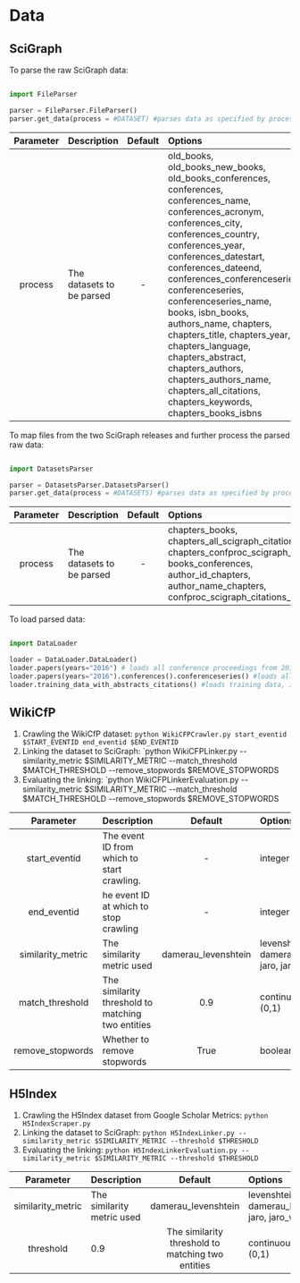 # Data

## SciGraph 

To parse the raw SciGraph data:

```python

import FileParser

parser = FileParser.FileParser()
parser.get_data(process = #DATASET) #parses data as specified by process

```
| **Parameter** | **Description** | **Default** | **Options** | 
| :-----------: | :------------- | :---------: | :--------- |
| process | The datasets to be parsed | - | old_books, old_books_new_books, old_books_conferences, conferences, conferences_name, conferences_acronym, conferences_city, conferences_country, conferences_year, conferences_datestart, conferences_dateend, conferences_conferenceseries, conferenceseries, conferenceseries_name, books, isbn_books, authors_name, chapters, chapters_title, chapters_year, chapters_language, chapters_abstract, chapters_authors, chapters_authors_name, chapters_all_citations, chapters_keywords, chapters_books_isbns |

To map files from the two SciGraph releases and further process the parsed raw data:

```python

import DatasetsParser

parser = DatasetsParser.DatasetsParser()
parser.get_data(process = #DATASETS) #parses data as specified by process

```

| **Parameter** | **Description** | **Default** | **Options** | 
| :-----------: | :------------- | :---------: | :--------- |
| process | The datasets to be parsed | - | chapters_books, chapters_all_scigraph_citations, chapters_confproc_scigraph_citations, books_conferences, author_id_chapters,  author_name_chapters, confproc_scigraph_citations_chapters|



To load parsed data:

```python

import DataLoader

loader = DataLoader.DataLoader()
loader.papers(years="2016") # loads all conference proceedings from 2016
loader.papers(years="2016").conferences().conferenceseries() #loads all conference proceedings, with corresponding conferences and conference series from 2016
loader.training_data_with_abstracts_citations() #loads training data, including abstracts and citations
```



## WikiCfP 

1. Crawling the WikiCfP dataset: `python WikiCFPCrawler.py start_eventid $START_EVENTID end_eventid $END_EVENTID`
2. Linking the dataset to SciGraph: `python WikiCFPLinker.py --similarity_metric $SIMILARITY_METRIC --match_threshold $MATCH_THRESHOLD --remove_stopwords $REMOVE_STOPWORDS
3. Evaluating the linking: `python WikiCFPLinkerEvaluation.py --similarity_metric $SIMILARITY_METRIC --match_threshold $MATCH_THRESHOLD --remove_stopwords $REMOVE_STOPWORDS


| **Parameter** | **Description** | **Default** | **Options** | **Mandatory** |
| :-----------: | :------------- | :---------: | :--------- | :-----------: |
| start_eventid | The event ID from which to start crawling. | - | integer value | Yes |
| end_eventid | he event ID at which to stop crawling | - | integer value | Yes |
| similarity_metric | The similarity metric used | damerau_levenshtein |  levenshtein, damerau_levenshtein, jaro, jaro_winkler | No |
| match_threshold | The similarity threshold to matching two entities | 0.9 | continuous value in (0,1) | No |
| remove_stopwords | Whether to remove stopwords | True | boolean | No|


## H5Index

1. Crawling the H5Index dataset from Google Scholar Metrics: `python H5IndexScraper.py`
2. Linking the dataset to SciGraph: `python H5IndexLinker.py --similarity_metric $SIMILARITY_METRIC --threshold $THRESHOLD`
3. Evaluating the linking: `python H5IndexLinkerEvaluation.py --similarity_metric $SIMILARITY_METRIC --threshold $THRESHOLD`

| **Parameter** | **Description** |**Default** | **Options** | **Mandatory** |
| :-----------: | :------------- | :--------: | :--------- | :-----------: |
| similarity_metric | The similarity metric used | damerau_levenshtein |  levenshtein, damerau_levenshtein, jaro, jaro_winkler | No |
| threshold | 0.9 | The similarity threshold to matching two entities | continuous value in (0,1) | No |
